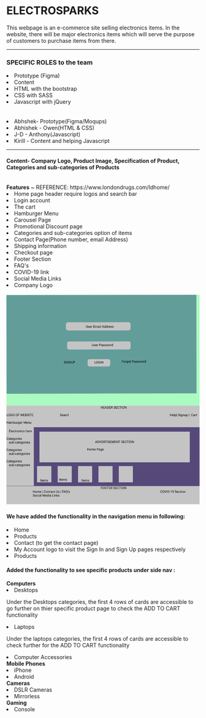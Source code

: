  <h1>ELECTROSPARKS</h1>
This webpage is an e-commerce site selling electronics items. In the website, there will be major electronics items which will serve the purpose of customers to purchase items from there.
<hr>
<h3>SPECIFIC ROLES to the team</h3>
<li>Prototype (Figma)</li> 
<li>Content</li>
<li>HTML with the bootstrap</li>
<li>CSS with SASS</li>
<li>Javascript with jQuery</li><br><br>
<li>Abhshek- Prototype(Figma/Moqups)</li>
<li>Abhishek - Owen(HTML & CSS)</li>
<li>J-D - Anthony(Javascript)</li>
<li>Kirill - Content and helping Javascript</li>
<hr>

<h4>Content- Company Logo, Product Image, Specification of Product, Categories and sub-categories of Products</h4><br>
<b>Features</b> ~ REFERENCE: https://www.londondrugs.com/ldhome/
<li>Home page header require logos and search bar</li>
<li>Login account</li>
<li>The cart</li>
<li>Hamburger Menu</li>
<li>Carousel Page</li>
<li>Promotional Discount page</li>
<li>Categories and sub-categories option of items</li>
<li>Contact Page(Phone number, email Address)</li>
<li>Shipping information</li>
<li>Checkout page</li>
<li>Footer Section</li>
<li>FAQ's</li>
<li>COVID-19 link</li>
<li>Social Media Links</li>
<li>Company Logo</li><br>
<img src ="images/Prototype for E-Commerce.png" alt="prototype image"><br>
<h4> We have added the functionality in the navigation menu in following: </h4>
<li>Home</li>
<li>Products</li>
<li>Contact (to get the contact page)</li>
<li>My Account logo to visit the Sign In and Sign Up pages respectively</li>
<li>Products</li>
<h4> Added the functionality to see specific products under side nav :</h4>
<b>Computers</b>
  <li>Desktops</li>
  <p> Under the Desktops categories, the first 4 rows of cards are accessible to go further on thier specific product page to check the ADD TO CART functionality</p>
 <li>Laptops</li>
 <p>Under the laptops categories, the first 4 rows of cards are accessible to check further for the ADD TO CART functionality</p>
 <li>Computer Accessories</li>
<b>Mobile Phones</b>
  <li>iPhone</li>
<li>Android</li>
<b>Cameras</b>
 <li>DSLR Cameras</li>
 <li>Mirrorless</li>
<b>Gaming</b>
  <li>Console</li>
